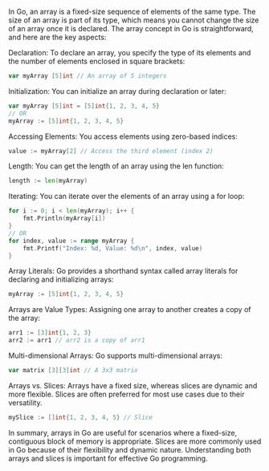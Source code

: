 In Go, an array is a fixed-size sequence of elements of the same type. The size of an array is part of its type, which means you cannot change the size of an array once it is declared. The array concept in Go is straightforward, and here are the key aspects:

Declaration:
To declare an array, you specify the type of its elements and the number of elements enclosed in square brackets:

``` go
var myArray [5]int // An array of 5 integers
```
Initialization:
You can initialize an array during declaration or later:

```go
var myArray [5]int = [5]int{1, 2, 3, 4, 5}
// OR
myArray := [5]int{1, 2, 3, 4, 5}
```

Accessing Elements:
You access elements using zero-based indices:

```go
value := myArray[2] // Access the third element (index 2)
```
Length:
You can get the length of an array using the len function:

```go
length := len(myArray)
```

Iterating:
You can iterate over the elements of an array using a for loop:

```go
for i := 0; i < len(myArray); i++ {
    fmt.Println(myArray[i])
}
// OR
for index, value := range myArray {
    fmt.Printf("Index: %d, Value: %d\n", index, value)
}
```
Array Literals:
Go provides a shorthand syntax called array literals for declaring and initializing arrays:

```go
myArray := [5]int{1, 2, 3, 4, 5}
```
Arrays are Value Types:
Assigning one array to another creates a copy of the array:

```go
arr1 := [3]int{1, 2, 3}
arr2 := arr1 // arr2 is a copy of arr1
```
Multi-dimensional Arrays:
Go supports multi-dimensional arrays:

```go
var matrix [3][3]int // A 3x3 matrix
```
Arrays vs. Slices:
Arrays have a fixed size, whereas slices are dynamic and more flexible. Slices are often preferred for most use cases due to their versatility.

```go
mySlice := []int{1, 2, 3, 4, 5} // Slice
```
In summary, arrays in Go are useful for scenarios where a fixed-size, contiguous block of memory is appropriate. Slices are more commonly used in Go because of their flexibility and dynamic nature. Understanding both arrays and slices is important for effective Go programming.
